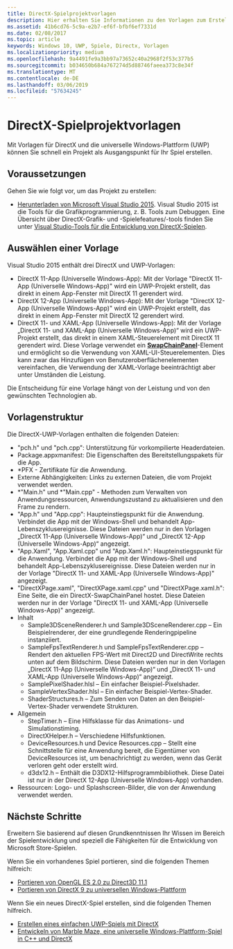 ```yaml
---
title: DirectX-Spielprojektvorlagen
description: Hier erhalten Sie Informationen zu den Vorlagen zum Erstellen eines DirectX-Spiels für die Universelle Windows-Plattform (UWP).
ms.assetid: 41b6cd76-5c9a-e2b7-ef6f-bfbf6ef7331d
ms.date: 02/08/2017
ms.topic: article
keywords: Windows 10, UWP, Spiele, Directx, Vorlagen
ms.localizationpriority: medium
ms.openlocfilehash: 9a4491fe9a3bb97a73652c40a2968f2f53c377b5
ms.sourcegitcommit: b034650b684a767274d5d88746faeea373c8e34f
ms.translationtype: MT
ms.contentlocale: de-DE
ms.lasthandoff: 03/06/2019
ms.locfileid: "57634245"
---
```

# <a name="directx-game-project-templates"></a>DirectX-Spielprojektvorlagen



Mit Vorlagen für DirectX und die universelle Windows-Plattform (UWP) können Sie schnell ein Projekt als Ausgangspunkt für Ihr Spiel erstellen.

## <a name="prerequisites"></a>Voraussetzungen


Gehen Sie wie folgt vor, um das Projekt zu erstellen:

-   [Herunterladen von Microsoft Visual Studio 2015](https://www.visualstudio.com/vs-2015-product-editions). Visual Studio 2015 ist die Tools für die Grafikprogrammierung, z. B. Tools zum Debuggen. Eine Übersicht über DirectX-Grafik- und -Spielefeatures/-tools finden Sie unter [Visual Studio-Tools für die Entwicklung von DirectX-Spielen](set-up-visual-studio-for-game-development.md).

## <a name="choosing-a-template"></a>Auswählen einer Vorlage


Visual Studio 2015 enthält drei DirectX und UWP-Vorlagen:

-   DirectX 11-App (Universelle Windows-App): Mit der Vorlage "DirectX 11-App (Universelle Windows-App)" wird ein UWP-Projekt erstellt, das direkt in einem App-Fenster mit DirectX 11 gerendert wird.
-   DirectX 12-App (Universelle Windows-App): Mit der Vorlage "DirectX 12-App (Universelle Windows-App)" wird ein UWP-Projekt erstellt, das direkt in einem App-Fenster mit DirectX 12 gerendert wird.
-   DirectX 11- und XAML-App (Universelle Windows-App): Mit der Vorlage „DirectX 11- und XAML-App (Universelle Windows-App)“ wird ein UWP-Projekt erstellt, das direkt in einem XAML-Steuerelement mit DirectX 11 gerendert wird. Diese Vorlage verwendet ein [**SwapChainPanel**](https://msdn.microsoft.com/library/windows/apps/dn252834)-Element und ermöglicht so die Verwendung von XAML-UI-Steuerelementen. Dies kann zwar das Hinzufügen von Benutzeroberflächenelementen vereinfachen, die Verwendung der XAML-Vorlage beeinträchtigt aber unter Umständen die Leistung.

Die Entscheidung für eine Vorlage hängt von der Leistung und von den gewünschten Technologien ab.

## <a name="template-structure"></a>Vorlagenstruktur


Die DirectX-UWP-Vorlagen enthalten die folgenden Dateien:

-   "pch.h" und "pch.cpp": Unterstützung für vorkompilierte Headerdateien.
-   Package.appxmanifest: Die Eigenschaften des Bereitstellungspakets für die App.
-   \*PFX - Zertifikate für die Anwendung.
-   Externe Abhängigkeiten: Links zu externen Dateien, die vom Projekt verwendet werden.
-   \*"Main.h" und \*"Main.cpp" - Methoden zum Verwalten von Anwendungsressourcen, Anwendungszustand zu aktualisieren und den Frame zu rendern.
-   "App.h" und "App.cpp": Haupteinstiegspunkt für die Anwendung. Verbindet die App mit der Windows-Shell und behandelt App-Lebenszyklusereignisse. Diese Dateien werden nur in den Vorlagen „DirectX 11-App (Universelle Windows-App)“ und „DirectX 12-App (Universelle Windows-App)“ angezeigt.
-   "App.Xaml", "App.Xaml.cpp" und "App.Xaml.h": Haupteinstiegspunkt für die Anwendung. Verbindet die App mit der Windows-Shell und behandelt App-Lebenszyklusereignisse. Diese Dateien werden nur in der Vorlage "DirectX 11- und XAML-App (Universelle Windows-App)" angezeigt.
-   "DirectXPage.xaml", "DirectXPage.xaml.cpp" und "DirectXPage.xaml.h": Eine Seite, die ein DirectX-SwapChainPanel hostet. Diese Dateien werden nur in der Vorlage "DirectX 11- und XAML-App (Universelle Windows-App)" angezeigt.
-   Inhalt
    -   Sample3DSceneRenderer.h und Sample3DSceneRenderer.cpp – Ein Beispielrenderer, der eine grundlegende Renderingpipeline instanziiert.
    -   SampleFpsTextRenderer.h und SampleFpsTextRenderer.cpp – Rendert den aktuellen FPS-Wert mit Direct2D und DirectWrite rechts unten auf dem Bildschirm. Diese Dateien werden nur in den Vorlagen „DirectX 11-App (Universelle Windows-App)“ und „DirectX 11- und XAML-App (Universelle Windows-App)“ angezeigt.
    -   SamplePixelShader.hlsl – Ein einfacher Beispiel-Pixelshader.
    -   SampleVertexShader.hlsl – Ein einfacher Beispiel-Vertex-Shader.
    -   ShaderStructures.h – Zum Senden von Daten an den Beispiel-Vertex-Shader verwendete Strukturen.
-   Allgemein
    -   StepTimer.h – Eine Hilfsklasse für das Animations- und Simulationstiming.
    -   DirectXHelper.h – Verschiedene Hilfsfunktionen.
    -   DeviceResources.h und Device Resources.cpp – Stellt eine Schnittstelle für eine Anwendung bereit, die Eigentümer von DeviceResources ist, um benachrichtigt zu werden, wenn das Gerät verloren geht oder erstellt wird.
    -   d3dx12.h – Enthält die D3DX12-Hilfsprogrammbibliothek. Diese Datei ist nur in der DirectX 12-App (Universelle Windows-App) vorhanden.
-   Ressourcen: Logo- und Splashscreen-Bilder, die von der Anwendung verwendet werden.

## <a name="next-steps"></a>Nächste Schritte


Erweitern Sie basierend auf diesen Grundkenntnissen Ihr Wissen im Bereich der Spielentwicklung und speziell die Fähigkeiten für die Entwicklung von Microsoft Store-Spielen.

Wenn Sie ein vorhandenes Spiel portieren, sind die folgenden Themen hilfreich:

-   [Portieren von OpenGL ES 2.0 zu Direct3D 11.1](port-from-opengl-es-2-0-to-directx-11-1.md)
-   [Portieren von DirectX 9 zu universellen Windows-Plattform](porting-your-directx-9-game-to-windows-store.md)

Wenn Sie ein neues DirectX-Spiel erstellen, sind die folgenden Themen hilfreich.

-   [Erstellen eines einfachen UWP-Spiels mit DirectX](tutorial--create-your-first-uwp-directx-game.md)
-   [Entwickeln von Marble Maze, eine universelle Windows-Plattform-Spiel in C++ und DirectX](developing-marble-maze-a-windows-store-game-in-cpp-and-directx.md)
